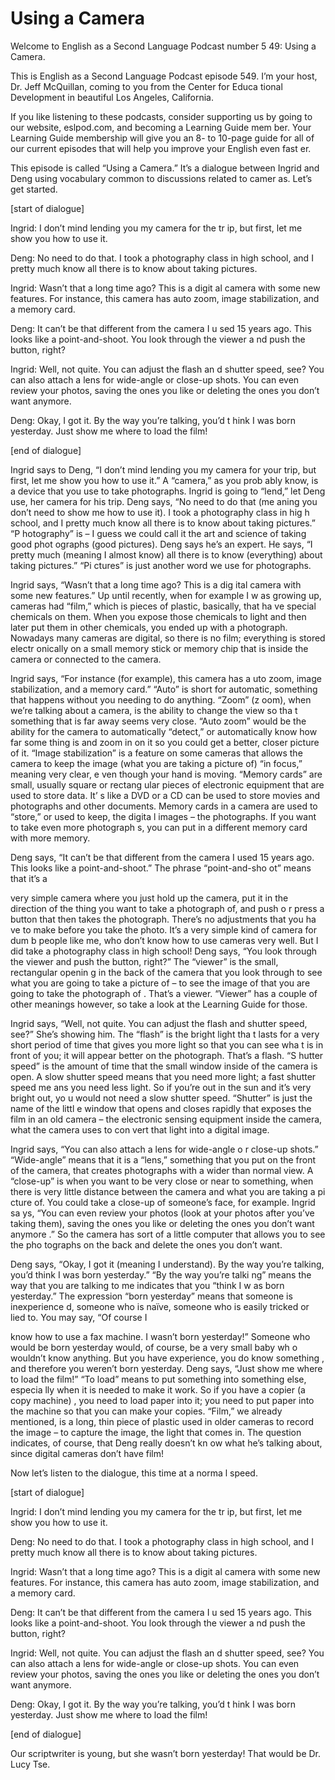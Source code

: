 # Using a Camera

Welcome to English as a Second Language Podcast number 5 49: Using a Camera.

This is English as a Second Language Podcast episode 549.  I’m your host, Dr. Jeff McQuillan, coming to you from the Center for Educa tional Development in beautiful Los Angeles, California.

If you like listening to these podcasts, consider supporting  us by going to our website, eslpod.com, and becoming a Learning Guide mem ber.  Your Learning Guide membership will give you an 8- to 10-page guide  for all of our current episodes that will help you improve your English even fast er.

This episode is called “Using a Camera.”  It’s a dialogue  between Ingrid and Deng using vocabulary common to discussions related to camer as.  Let’s get started.

[start of dialogue]

Ingrid:  I don’t mind lending you my camera for the tr ip, but first, let me show you how to use it.

Deng:  No need to do that.  I took a photography class in high school, and I pretty much know all there is to know about taking pictures.

Ingrid:  Wasn’t that a long time ago?  This is a digit al camera with some new features.  For instance, this camera has auto zoom, image  stabilization, and a memory card.

Deng:  It can’t be that different from the camera I u sed 15 years ago.  This looks like a point-and-shoot.  You look through the viewer a nd push the button, right?

Ingrid:  Well, not quite.  You can adjust the flash an d shutter speed, see?  You can also attach a lens for wide-angle or close-up shots.  You can even review your photos, saving the ones you like or deleting the ones you don’t want anymore.

Deng:  Okay, I got it.  By the way you’re talking, you’d t hink I was born yesterday. Just show me where to load the film!

 [end of dialogue]

Ingrid says to Deng, “I don’t mind lending you my camera  for your trip, but first, let me show you how to use it.”  A “camera,” as you prob ably know, is a device that you use to take photographs.  Ingrid is going to “lend,” let Deng use, her camera for his trip.  Deng says, “No need to do that (me aning you don’t need to show me how to use it).  I took a photography class in hig h school, and I pretty much know all there is to know about taking pictures.”  “P hotography” is – I guess we could call it the art and science of taking good phot ographs (good pictures). Deng says he’s an expert.  He says, “I pretty much (meaning I almost know) all there is to know (everything) about taking pictures.”  “Pi ctures” is just another word we use for photographs.

Ingrid says, “Wasn’t that a long time ago?  This is a dig ital camera with some new features.”  Up until recently, when for example I w as growing up, cameras had “film,” which is pieces of plastic, basically, that ha ve special chemicals on them.  When you expose those chemicals to light and then later put them in other chemicals, you ended up with a photograph.  Nowadays many cameras are digital, so there is no film; everything is stored electr onically on a small memory stick or memory chip that is inside the camera or connected to the camera.

Ingrid says, “For instance (for example), this camera has a uto zoom, image stabilization, and a memory card.”  “Auto” is short for  automatic, something that happens without you needing to do anything.  “Zoom” (z oom), when we’re talking about a camera, is the ability to change the view so tha t something that is far away seems very close.  “Auto zoom” would be the ability for  the camera to automatically “detect,” or automatically know how far some thing is and zoom in on it so you could get a better, closer picture of it.  “Image stabilization” is a feature on some cameras that allows the camera to keep the image (what you are taking a picture of) “in focus,” meaning very clear, e ven though your hand is moving.  “Memory cards” are small, usually square or rectang ular pieces of electronic equipment that are used to store data.  It’ s like a DVD or a CD can be used to store movies and photographs and other documents.  Memory cards in a camera are used to “store,” or used to keep, the digita l images – the photographs.  If you want to take even more photograph s, you can put in a different memory card with more memory.

Deng says, “It can’t be that different from the camera I  used 15 years ago.  This looks like a point-and-shoot.”  The phrase “point-and-sho ot” means that it’s a

 very simple camera where you just hold up the camera, put it in the direction of the thing you want to take a photograph of, and push o r press a button that then takes the photograph.  There’s no adjustments that you ha ve to make before you take the photo.  It’s a very simple kind of camera for dum b people like me, who don’t know how to use cameras very well.  But I did take a photography class in high school!  Deng says, “You look through the viewer and push the button, right?”  The “viewer” is the small, rectangular openin g in the back of the camera that you look through to see what you are going to take  a picture of – to see the image of that you are going to take the photograph of .  That’s a viewer.  “Viewer” has a couple of other meanings however, so take a look at  the Learning Guide for those.

Ingrid says, “Well, not quite.  You can adjust the flash and shutter speed, see?” She’s showing him.  The “flash” is the bright light tha t lasts for a very short period of time that gives you more light so that you can see wha t is in front of you; it will appear better on the photograph.  That’s a flash.  “S hutter speed” is the amount of time that the small window inside of the camera is open.  A slow shutter speed means that you need more light; a fast shutter speed me ans you need less light. So if you’re out in the sun and it’s very bright out, yo u would not need a slow shutter speed.  “Shutter” is just the name of the littl e window that opens and closes rapidly that exposes the film in an old camera – the electronic sensing equipment inside the camera, what the camera uses to con vert that light into a digital image.

Ingrid says, “You can also attach a lens for wide-angle o r close-up shots.” “Wide-angle” means that it is a “lens,” something that  you put on the front of the camera, that creates photographs with a wider than normal view.  A “close-up” is when you want to be very close or near to something, when  there is very little distance between the camera and what you are taking a pi cture of.  You could take a close-up of someone’s face, for example.  Ingrid sa ys, “You can even review your photos (look at your photos after you’ve taking them), saving the ones you like or deleting the ones you don’t want anymore .”  So the camera has sort of a little computer that allows you to see the pho tographs on the back and delete the ones you don’t want.

Deng says, “Okay, I got it (meaning I understand).  By the way you’re talking, you’d think I was born yesterday.”  “By the way you’re talki ng” means the way that you are talking to me indicates that you “think I w as born yesterday.”  The expression “born yesterday” means that someone is inexperience d, someone who is naïve, someone who is easily tricked or lied to.  You may say, “Of course I

 know how to use a fax machine.  I wasn’t born yesterday!”  Someone who would be born yesterday would, of course, be a very small baby wh o wouldn’t know anything.  But you have experience, you do know something , and therefore you weren’t born yesterday.  Deng says, “Just show me where to load the film!”  “To load” means to put something into something else, especia lly when it is needed to make it work.  So if you have a copier (a copy machine) , you need to load paper into it; you need to put paper into the machine  so that you can make your copies.  “Film,” we already mentioned, is a long, thin piece of plastic used in older cameras to record the image – to capture the image, the light that comes in.  The question indicates, of course, that Deng really doesn’t kn ow what he’s talking about, since digital cameras don’t have film!

Now let’s listen to the dialogue, this time at a norma l speed.

[start of dialogue]

Ingrid:  I don’t mind lending you my camera for the tr ip, but first, let me show you how to use it.

Deng:  No need to do that.  I took a photography class in high school, and I pretty much know all there is to know about taking pictures.

Ingrid:  Wasn’t that a long time ago?  This is a digit al camera with some new features.  For instance, this camera has auto zoom, image  stabilization, and a memory card.

Deng:  It can’t be that different from the camera I u sed 15 years ago.  This looks like a point-and-shoot.  You look through the viewer a nd push the button, right?

Ingrid:  Well, not quite.  You can adjust the flash an d shutter speed, see?  You can also attach a lens for wide-angle or close-up shots.  You can even review your photos, saving the ones you like or deleting the ones you don’t want anymore.

Deng:  Okay, I got it.  By the way you’re talking, you’d t hink I was born yesterday. Just show me where to load the film!

[end of dialogue]

 Our scriptwriter is young, but she wasn’t born yesterday!  That would be Dr. Lucy Tse.





